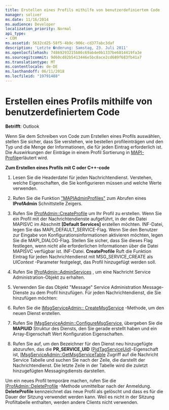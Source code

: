 ```yaml
---
title: Erstellen eines Profils mithilfe von benutzerdefiniertem Code
manager: soliver
ms.date: 11/16/2014
ms.audience: Developer
localization_priority: Normal
api_type:
- COM
ms.assetid: 5632cd25-58f5-4b9c-906c-cd377abc3daf
description: 'Letzte �nderung: Samstag, 23. Juli 2011'
ms.openlocfilehash: 74869293215b86c69ab4e0b1337be6014419fa3e
ms.sourcegitcommit: 9d60cd82b5413446e5bc8ace2cd689f683fb41a7
ms.translationtype: MT
ms.contentlocale: de-DE
ms.lasthandoff: 06/11/2018
ms.locfileid: "19791488"
---
```

# <a name="creating-a-profile-by-using-custom-code"></a>Erstellen eines Profils mithilfe von benutzerdefiniertem Code

  
  
**Betrifft**: Outlook 
  
Wenn Sie dem Schreiben von Code zum Erstellen eines Profils auswählen, stellen Sie sicher, dass Sie verstehen, wie bestellen profileinträgen und den Typ und die Menge der Informationen, die für jeden Eintrag erforderlich ist. Die Auswirkungen der Einträge in einem Profil Sortierung in [MAPI-Profile](mapi-profiles.md)erläutert wird.
  
 **Zum Erstellen eines Profils mit C oder C++-code**
  
1. Lesen Sie die Headerdatei für jeden Nachrichtendienst. Verstehen, welche Eigenschaften, die Sie konfigurieren müssen und welche Werte verwenden.
    
2. Rufen Sie die Funktion ["MAPIAdminProfiles"](mapiadminprofiles.md) zum Abrufen eines **IProfAdmin** Schnittstelle Zeigers. 
    
3. Rufen Sie [IProfAdmin::CreateProfile](iprofadmin-createprofile.md) um Ihr Profil zu erstellen. Wenn Sie ein Profil mit der Nachrichtendienste aufgeführt, in der die Datei MAPISVC im Abschnitt **[Default Services]** erstellen möchten. INF-Datei, legen Sie das MAPI_DEFAULT_SERVICE-Flag. Wenn Sie den Benutzer zur Eingabe von Konfigurationsinformationen aktivieren möchten, legen Sie die MAPI_DIALOG-Flag. Stellen Sie sicher, dass Sie dieses Flag festlegen, wenn nicht alle erforderlichen Informationen über die Datei MAPISVC verfügbar ist. INF-Datei. **CreateProfile** Ruft die Funktion Eintrag für jeden Nachrichtendienst mit MSG_SERVICE_CREATE als _UlContext_ -Parameter festgelegt, das Profil hinzugefügt werden soll. 
    
4. Rufen Sie [IProfAdmin::AdminServices](iprofadmin-adminservices.md) , um eine Nachricht Service Administration-Objekt zu erhalten. 
    
5. Verwenden Sie das Objekt "Message" Service Administration Message-Dienste zu dem Profil hinzufügen. Für jeden Nachrichtendienst, die Sie hinzufügen möchten:
    
1. Rufen Sie die [IMsgServiceAdmin:: CreateMsgService](imsgserviceadmin-createmsgservice.md) -Methode, um den neuen Dienst erstellen. 
    
2. Rufen Sie [IMsgServiceAdmin::ConfigureMsgService](imsgserviceadmin-configuremsgservice.md), übergeben Sie die **MAPIUID** Struktur des Diensts, den Sie gerade erstellt haben und ein Array-Eigenschaft Wert Konfiguration Eigenschaften. 
    
6. Rufen Sie auf, um den Bezeichner für den Dienst neu hinzugefügte abzurufen, das die **PR_SERVICE_UID** ([PidTagServiceUid](pidtagserviceuid-canonical-property.md))-Eigenschaft ist, [IMsgServiceAdmin::GetMsgServiceTable](imsgserviceadmin-getmsgservicetable.md) Zugriff auf die Nachricht Service Tabelle und suchen Sie nach der Zeile, die darstellt der Nachrichtendienst. Die letzte Zeile in der Tabelle wird die zuletzt hinzugefügten Messagingdiensts darstellen. 
    
Um ein neues Profil temporäre machen, rufen Sie die [IProfAdmin::DeleteProfile](iprofadmin-deleteprofile.md) -Methode unmittelbar nach der Anmeldung. **DeleteProfile** kennzeichnet das neue Profil als gelöscht und dass es für die Dauer der Sitzung verwendet werden kann. Weil es nicht in der Sitzung Profiltabelle enthalten, werden andere Clients nicht verwenden. 
  

